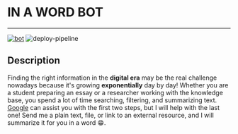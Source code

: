 # IN A WORD BOT

-------------

<a href="http://t.me/in_a_word_bot"><img src="https://img.shields.io/static/v1?label=&labelColor=505050&message=telegram%20bot&color=%230076D6&style=for-the-badge&logo=google-chrome&logoColor=%230076D6" alt="bot"/></a>
<a><img src="https://img.shields.io/github/workflow/status/antonAce/in-a-word-bot/Build%20and%20deploy%20Python%20app?style=for-the-badge" alt="deploy-pipeline"/></a>

## Description

Finding the right information in the **digital era** may be the real challenge nowadays because it's growing **exponentially** day by day! Whether you are a student preparing an essay or a researcher working with the knowledge base, you spend a lot of time searching, filtering, and summarizing text. [Google](https://www.google.com/) can assist you with the first two steps, but I will help with the last one! Send me a plain text, file, or link to an external resource, and I will summarize it for you in a word :grin:.

